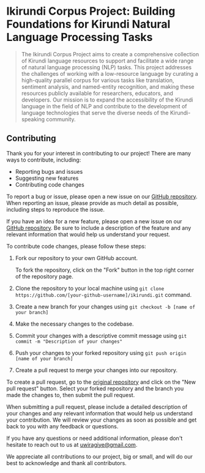 # Ikirundi Corpus Project: Building Foundations for Kirundi Natural Language Processing Tasks

> The Ikirundi Corpus Project aims to create a comprehensive collection of Kirundi language resources to support and facilitate a wide range of natural language processing (NLP) tasks. This project addresses the challenges of working with a low-resource language by curating a high-quality parallel corpus for various tasks like translation, sentiment analysis, and named-entity recognition, and making these resources publicly available for researchers, educators, and developers. Our mission is to expand the accessibility of the Kirundi language in the field of NLP and contribute to the development of language technologies that serve the diverse needs of the Kirundi-speaking community.

## Contributing

Thank you for your interest in contributing to our project! There are many ways to contribute, including:

- Reporting bugs and issues
- Suggesting new features
- Contributing code changes

To report a bug or issue, please open a new issue on our [GitHub repository](https://github.com/juwiragiye/ikirundi/issues). When reporting an issue, please provide as much detail as possible, including steps to reproduce the issue.

If you have an idea for a new feature, please open a new issue on our [GitHub repository](https://github.com/juwiragiye/ikirundi/issues). Be sure to include a description of the feature and any relevant information that would help us understand your request.

To contribute code changes, please follow these steps:

1. Fork our repository to your own GitHub account.

   To fork the repository, click on the "Fork" button in the top right corner of the repository page.

2. Clone the repository to your local machine using `git clone https://github.com/[your-github-username]/ikirundi.git` command.

3. Create a new branch for your changes using `git checkout -b [name of your branch]`

4. Make the necessary changes to the codebase.

5. Commit your changes with a descriptive commit message using `git commit -m "Description of your changes"`

6. Push your changes to your forked repository using `git push origin [name of your branch]`


7. Create a pull request to merge your changes into our repository.

To create a pull request, go to the [original repository](https://github.com/juwiragiye/ikirundi) and click on the "New pull request" button. Select your forked repository and the branch you made the changes to, then submit the pull request.

When submitting a pull request, please include a detailed description of your changes and any relevant information that would help us understand your contribution. We will review your changes as soon as possible and get back to you with any feedback or questions.

If you have any questions or need additional information, please don't hesitate to reach out to us at [uwiragiye@gmail.com](mailto:uwiragiyejanvi@gmail.com).

We appreciate all contributions to our project, big or small, and will do our best to acknowledge and thank all contributors.



